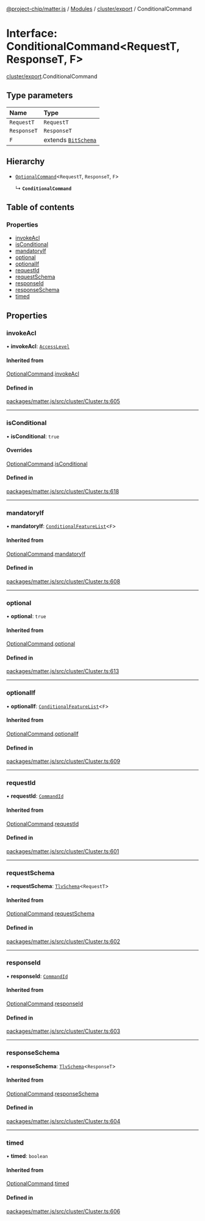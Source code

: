 [@project-chip/matter.js](../README.md) / [Modules](../modules.md) / [cluster/export](../modules/cluster_export.md) / ConditionalCommand

# Interface: ConditionalCommand\<RequestT, ResponseT, F\>

[cluster/export](../modules/cluster_export.md).ConditionalCommand

## Type parameters

| Name | Type |
| :------ | :------ |
| `RequestT` | `RequestT` |
| `ResponseT` | `ResponseT` |
| `F` | extends [`BitSchema`](../modules/schema_export.md#bitschema) |

## Hierarchy

- [`OptionalCommand`](cluster_export.OptionalCommand.md)\<`RequestT`, `ResponseT`, `F`\>

  ↳ **`ConditionalCommand`**

## Table of contents

### Properties

- [invokeAcl](cluster_export.ConditionalCommand.md#invokeacl)
- [isConditional](cluster_export.ConditionalCommand.md#isconditional)
- [mandatoryIf](cluster_export.ConditionalCommand.md#mandatoryif)
- [optional](cluster_export.ConditionalCommand.md#optional)
- [optionalIf](cluster_export.ConditionalCommand.md#optionalif)
- [requestId](cluster_export.ConditionalCommand.md#requestid)
- [requestSchema](cluster_export.ConditionalCommand.md#requestschema)
- [responseId](cluster_export.ConditionalCommand.md#responseid)
- [responseSchema](cluster_export.ConditionalCommand.md#responseschema)
- [timed](cluster_export.ConditionalCommand.md#timed)

## Properties

### invokeAcl

• **invokeAcl**: [`AccessLevel`](../enums/cluster_export.AccessLevel.md)

#### Inherited from

[OptionalCommand](cluster_export.OptionalCommand.md).[invokeAcl](cluster_export.OptionalCommand.md#invokeacl)

#### Defined in

[packages/matter.js/src/cluster/Cluster.ts:605](https://github.com/project-chip/matter.js/blob/0c058ae17fdba4c0b89b8b13c309011d51782299/packages/matter.js/src/cluster/Cluster.ts#L605)

___

### isConditional

• **isConditional**: ``true``

#### Overrides

[OptionalCommand](cluster_export.OptionalCommand.md).[isConditional](cluster_export.OptionalCommand.md#isconditional)

#### Defined in

[packages/matter.js/src/cluster/Cluster.ts:618](https://github.com/project-chip/matter.js/blob/0c058ae17fdba4c0b89b8b13c309011d51782299/packages/matter.js/src/cluster/Cluster.ts#L618)

___

### mandatoryIf

• **mandatoryIf**: [`ConditionalFeatureList`](../modules/cluster_export.md#conditionalfeaturelist)\<`F`\>

#### Inherited from

[OptionalCommand](cluster_export.OptionalCommand.md).[mandatoryIf](cluster_export.OptionalCommand.md#mandatoryif)

#### Defined in

[packages/matter.js/src/cluster/Cluster.ts:608](https://github.com/project-chip/matter.js/blob/0c058ae17fdba4c0b89b8b13c309011d51782299/packages/matter.js/src/cluster/Cluster.ts#L608)

___

### optional

• **optional**: ``true``

#### Inherited from

[OptionalCommand](cluster_export.OptionalCommand.md).[optional](cluster_export.OptionalCommand.md#optional)

#### Defined in

[packages/matter.js/src/cluster/Cluster.ts:613](https://github.com/project-chip/matter.js/blob/0c058ae17fdba4c0b89b8b13c309011d51782299/packages/matter.js/src/cluster/Cluster.ts#L613)

___

### optionalIf

• **optionalIf**: [`ConditionalFeatureList`](../modules/cluster_export.md#conditionalfeaturelist)\<`F`\>

#### Inherited from

[OptionalCommand](cluster_export.OptionalCommand.md).[optionalIf](cluster_export.OptionalCommand.md#optionalif)

#### Defined in

[packages/matter.js/src/cluster/Cluster.ts:609](https://github.com/project-chip/matter.js/blob/0c058ae17fdba4c0b89b8b13c309011d51782299/packages/matter.js/src/cluster/Cluster.ts#L609)

___

### requestId

• **requestId**: [`CommandId`](../modules/datatype_export.md#commandid)

#### Inherited from

[OptionalCommand](cluster_export.OptionalCommand.md).[requestId](cluster_export.OptionalCommand.md#requestid)

#### Defined in

[packages/matter.js/src/cluster/Cluster.ts:601](https://github.com/project-chip/matter.js/blob/0c058ae17fdba4c0b89b8b13c309011d51782299/packages/matter.js/src/cluster/Cluster.ts#L601)

___

### requestSchema

• **requestSchema**: [`TlvSchema`](../classes/tlv_export.TlvSchema.md)\<`RequestT`\>

#### Inherited from

[OptionalCommand](cluster_export.OptionalCommand.md).[requestSchema](cluster_export.OptionalCommand.md#requestschema)

#### Defined in

[packages/matter.js/src/cluster/Cluster.ts:602](https://github.com/project-chip/matter.js/blob/0c058ae17fdba4c0b89b8b13c309011d51782299/packages/matter.js/src/cluster/Cluster.ts#L602)

___

### responseId

• **responseId**: [`CommandId`](../modules/datatype_export.md#commandid)

#### Inherited from

[OptionalCommand](cluster_export.OptionalCommand.md).[responseId](cluster_export.OptionalCommand.md#responseid)

#### Defined in

[packages/matter.js/src/cluster/Cluster.ts:603](https://github.com/project-chip/matter.js/blob/0c058ae17fdba4c0b89b8b13c309011d51782299/packages/matter.js/src/cluster/Cluster.ts#L603)

___

### responseSchema

• **responseSchema**: [`TlvSchema`](../classes/tlv_export.TlvSchema.md)\<`ResponseT`\>

#### Inherited from

[OptionalCommand](cluster_export.OptionalCommand.md).[responseSchema](cluster_export.OptionalCommand.md#responseschema)

#### Defined in

[packages/matter.js/src/cluster/Cluster.ts:604](https://github.com/project-chip/matter.js/blob/0c058ae17fdba4c0b89b8b13c309011d51782299/packages/matter.js/src/cluster/Cluster.ts#L604)

___

### timed

• **timed**: `boolean`

#### Inherited from

[OptionalCommand](cluster_export.OptionalCommand.md).[timed](cluster_export.OptionalCommand.md#timed)

#### Defined in

[packages/matter.js/src/cluster/Cluster.ts:606](https://github.com/project-chip/matter.js/blob/0c058ae17fdba4c0b89b8b13c309011d51782299/packages/matter.js/src/cluster/Cluster.ts#L606)
